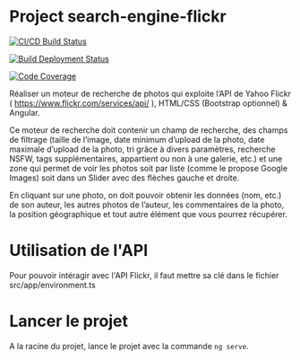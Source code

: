 # Project search-engine-flickr

[![CI/CD Build Status](https://github.com/Projet-EPITA/search-engine-flickr-projet/actions/workflows/build-test-deploy.yml/badge.svg)](https://github.com/Projet-EPITA/search-engine-flickr-projet/actions)

[![Build Deployment Status](https://github.com/Projet-EPITA/search-engine-flickr-projet/actions/workflows/pages/pages-build-deployment/badge.svg)](https://github.com/Projet-EPITA/search-engine-flickr-projet/actions)

[![Code Coverage](https://github.com/Projet-EPITA/search-engine-flickr-projet/raw/main/coverage-badge.svg)](https://github.com/Projet-EPITA/search-engine-flickr-projet/actions)


Réaliser un moteur de recherche de photos qui exploite l’API de Yahoo Flickr ( https://www.flickr.com/services/api/ ), HTML/CSS (Bootstrap optionnel) & Angular. 

Ce moteur de recherche doit contenir un champ de recherche, des champs de filtrage (taille de l’image, date minimum d’upload de la photo, date maximale d’upload de la photo, tri grâce à divers paramètres, recherche NSFW, tags supplémentaires, appartient ou non à une galerie, etc.) et une zone qui permet de voir les photos soit par liste (comme le propose Google Images) soit dans un Slider avec des flèches gauche et droite. 

En cliquant sur une photo, on doit pouvoir obtenir les données (nom, etc.) de son auteur, les autres photos de l’auteur, les commentaires de la photo, la position géographique et tout autre élément que vous pourrez récupérer.

# Utilisation de l'API

Pour pouvoir intéragir avec l'API Flickr, il faut mettre sa clé dans le fichier src/app/environment.ts

# Lancer le projet

A la racine du projet, lance le projet avec la commande `ng serve`.
